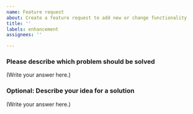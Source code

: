 ```yaml
---
name: Feature request
about: Create a feature request to add new or change functionality
title: ''
labels: enhancement
assignees: ''

---
```


### Please describe which problem should be solved

[comment]: <> (A short and precise description of what problem the feature is supposed to address.)

(Write your answer here.)

### Optional: Describe your idea for a solution

[comment]: <> (A short and precise description of how to solve the above problem..)

(Write your answer here.)
